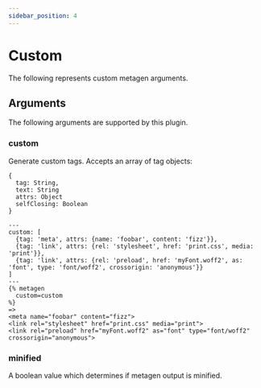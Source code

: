 ```yaml
---
sidebar_position: 4
---
```


# Custom
The following represents custom metagen arguments.

## Arguments
The following arguments are supported by this plugin.

### custom
Generate custom tags. Accepts an array of tag objects:
```
{
  tag: String,
  text: String
  attrs: Object
  selfClosing: Boolean
}
```

```njk
---
custom: [
  {tag: 'meta', attrs: {name: 'foobar', content: 'fizz'}},
  {tag: 'link', attrs: {rel: 'stylesheet', href: 'print.css', media: 'print'}},
  {tag: 'link', attrs: {rel: 'preload', href: 'myFont.woff2', as: 'font', type: 'font/woff2', crossorigin: 'anonymous'}}
]
---
{% metagen 
  custom=custom
%}
=>
<meta name="foobar" content="fizz">
<link rel="stylesheet" href="print.css" media="print">
<link rel="preload" href="myFont.woff2" as="font" type="font/woff2" crossorigin="anonymous">
```

### minified
A boolean value which determines if metagen output is minified.